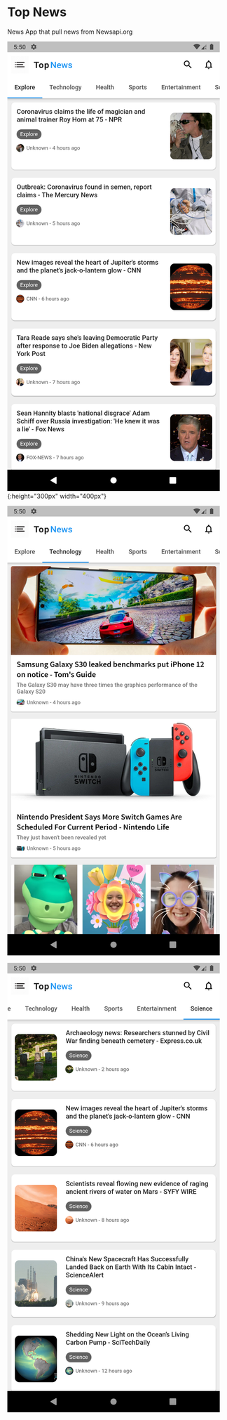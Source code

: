 # Top News

News App that pull news from Newsapi.org

![Top News Screen](https://github.com/banhawchun/Images/blob/master/Top_News/Top_news1.png){:height="300px" width="400px"}

![Top News Screen](https://github.com/banhawchun/Images/blob/master/Top_News/Top_news2.png)

![Top News Screen](https://github.com/banhawchun/Images/blob/master/Top_News/Top_news3.png)
